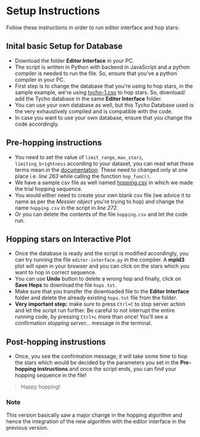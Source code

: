 # Setup Instructions

Follow these instructions in order to run editor interface and hop stars:

## Inital basic Setup for Database

- Download the folder **Editor Interface** in your PC.
- The script is written in Python with backend in JavaScript and a python compiler is needed to run the file. So, ensure that you've a python compiler in your PC.
- First step is to change the database that you're using to hop stars, in the sample example, we're using [tycho-1.csv](https://github.com/Liza23/Krittika-Summer-Project-Hopping/blob/master/tycho-1.csv) to hop stars. So, download/ add the Tycho database in the same **Editor Interface** folder.  
- You can use your own database as well, but this Tycho Database used is the very exhaustively compiled and is compatible with the code. 
- In case you want to use your own database, ensure that you change the code accordingly.

## Pre-hopping instructions

- You need to set the value of `limit_range`, `max_stars`, `limiting_brightness` according to your dataset, you can read what these terms mean in the [documentation](https://github.com/Liza23/Krittika-Summer-Project-Hopping/blob/master/Documentation/Documentation.pdf). These need to changed only at one place i.e. *line 263* while calling the function `hop_func()`.
- We have a sample csv file as well named [hopping.csv](https://github.com/Liza23/Krittika-Summer-Project-Hopping/blob/master/Editor%20Interface/hopping.csv) in which we made the trial hopping sequence.
- You would either need to create your own blank csv file (we advice it to name as per the *Messier object* you're trying to hop) and change the name `hopping.csv` in the script in *line 272*.
- Or you can delete the contents of the file `hopping.csv` and let the code run. 


## Hopping stars on Interactive Plot

- Once the database is ready and the script is modified accordingly, you can try running the file `editor-interface.py` in the complier. A **mpld3** plot will open in your browser and you can click on the stars which you want to hop in correct sequence.
- You can use **Undo** button to delete a wrong hop and finally, click on **Save Hops** to download the file `hops.txt`. 
- Make sure that you transfer the downloaded file to the **Editor Interface** folder and delete the already existing `hops.txt` file from the folder.
- **Very important step:** make sure to press `Ctrl+C` to stop server action and let the script run further. Be careful to not interrupt the entire running code, by pressing `Ctrl+c` more than once! You'll see a confirmation *stopping server...* message in the terminal.

## Post-hopping instrustions

- Once, you see the confirmation message, it will take some time to hop the stars which would be decided by the parameters you set in the **Pre-hopping instructions** and once the script ends, you can find your hopping sequence in the file!

> Happy hopping!

### Note
This version basically saw a major change in the hopping algorithm and hence the integration of the new algorithm with the editor interface in the previous version.
